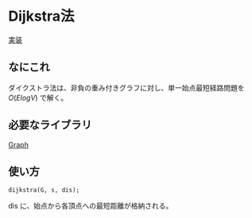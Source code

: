 # Dijkstra法
[実装](https://github.com/Oxojo/Oxojo-Library/blob/main/Graph/dijkstra.cpp)

## なにこれ
ダイクストラ法は、非負の重み付きグラフに対し、単一始点最短経路問題を $O(E log V)$ で解く。

## 必要なライブラリ
[Graph](https://github.com/Oxojo/Oxojo-Library/blob/main/Graph/Graph.cpp)

## 使い方
```
dijkstra(G, s, dis);
```
dis に、始点から各頂点への最短距離が格納される。
